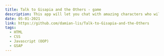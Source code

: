 ```yaml
---
title: Talk to Gisapia and the Others - game
description: This app will let you chat with amazing characters who will remember and understand your answers and send them to your e-mail.
date: 05-01-2021
link: https://github.com/damian-lis/Talk-to-Gisapia-and-the-Others
tags:
  - HTML
  - CSS
  - Javascript (OOP)
  - GSAP
---
```

